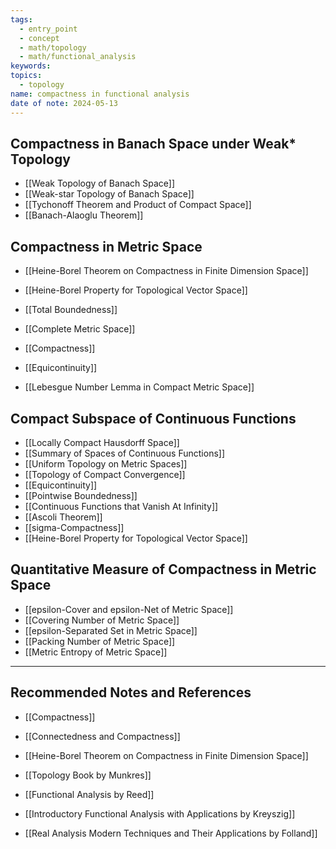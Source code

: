```yaml
---
tags:
  - entry_point
  - concept
  - math/topology
  - math/functional_analysis
keywords: 
topics:
  - topology
name: compactness in functional analysis
date of note: 2024-05-13
---
```


##  Compactness in Banach Space under Weak\* Topology

- [[Weak Topology of Banach Space]]
- [[Weak-star Topology of Banach Space]]
- [[Tychonoff Theorem and Product of Compact Space]]
- [[Banach-Alaoglu Theorem]]

## Compactness in Metric Space

- [[Heine-Borel Theorem on Compactness in Finite Dimension Space]]
- [[Heine-Borel Property for Topological Vector Space]]

- [[Total Boundedness]]
- [[Complete Metric Space]]
- [[Compactness]]
- [[Equicontinuity]]
- [[Lebesgue Number Lemma in Compact Metric Space]]

## Compact Subspace of Continuous Functions

- [[Locally Compact Hausdorff Space]]
- [[Summary of Spaces of Continuous Functions]]
- [[Uniform Topology on Metric Spaces]]
- [[Topology of Compact Convergence]]
- [[Equicontinuity]]
- [[Pointwise Boundedness]]
- [[Continuous Functions that Vanish At Infinity]]
- [[Ascoli Theorem]]
- [[sigma-Compactness]]
- [[Heine-Borel Property for Topological Vector Space]]

## Quantitative Measure of Compactness in Metric Space

- [[epsilon-Cover and epsilon-Net of Metric Space]]
- [[Covering Number of Metric Space]]
- [[epsilon-Separated Set in Metric Space]]
- [[Packing Number of Metric Space]]
- [[Metric Entropy of Metric Space]]






-----------
##  Recommended Notes and References

- [[Compactness]]
- [[Connectedness and Compactness]]
- [[Heine-Borel Theorem on Compactness in Finite Dimension Space]]

- [[Topology Book by Munkres]]

- [[Functional Analysis by Reed]]
- [[Introductory Functional Analysis with Applications by Kreyszig]]
- [[Real Analysis Modern Techniques and Their Applications by Folland]]